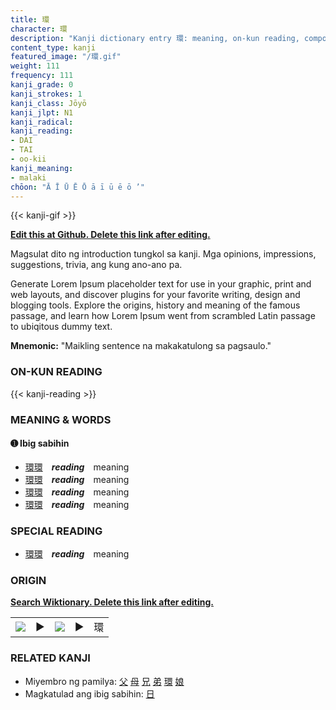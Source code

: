 ```yaml
---
title: 環
character: 環
description: "Kanji dictionary entry 環: meaning, on-kun reading, compounds, origin, related kanji"
content_type: kanji
featured_image: "/環.gif"
weight: 111
frequency: 111
kanji_grade: 0
kanji_strokes: 1
kanji_class: Jōyō
kanji_jlpt: N1
kanji_radical: 
kanji_reading: 
- DAI
- TAI
- oo-kii
kanji_meaning:
- malaki
chōon: "Ā Ī Ū Ē Ō ā ī ū ē ō ’"
---
```

[//]: # (Don't edit the line below. Kanji animated GIF code is automatically generated.)
{{< kanji-gif >}}

[//]: # (Edit below this line.)

**[Edit this at Github. Delete this link after editing.](https://github.com/tim0g/tim/tree/main/content/kanji/環/index.md)**

Magsulat dito ng introduction tungkol sa kanji. Mga opinions, impressions, suggestions, trivia, ang kung ano-ano pa.

Generate Lorem Ipsum placeholder text for use in your graphic, print and web layouts, and discover plugins for your favorite writing, design and blogging tools. Explore the origins, history and meaning of the famous passage, and learn how Lorem Ipsum went from scrambled Latin passage to ubiqitous dummy text.
 
**Mnemonic:** "Maikling sentence na makakatulong sa pagsaulo."

### ON-KUN READING

[//]: # (Don't edit the line below. ON-KUN READING code is automatically generated.)
{{< kanji-reading >}}

### MEANING & WORDS

#### ➊ **Ibig sabihin**
  - [環](../環)[環](../環)　***reading***　meaning
  - [環](../環)[環](../環)　***reading***　meaning
  - [環](../環)[環](../環)　***reading***　meaning
  - [環](../環)[環](../環)　***reading***　meaning

### SPECIAL READING
  - [環](../環)[環](../環)　***reading***　meaning

### ORIGIN

**[Search Wiktionary. Delete this link after editing.](https://wiktionary.org/wiki/環)**
<table class="kanji-table"><tr><td>
<img src="60px-環-bronze.svg.png">
</td><td>▶</td><td>
<img src="60px-環-oracle.svg.png">
</td><td>▶</td>
<td class="kanji-origin">環</td>
</tr></table>

### RELATED KANJI
- Miyembro ng pamilya: [父](../父) [母](../母) [兄](../兄) [弟](../弟) [環](../環) [娘](../娘)
- Magkatulad ang ibig sabihin: [日](../日)
